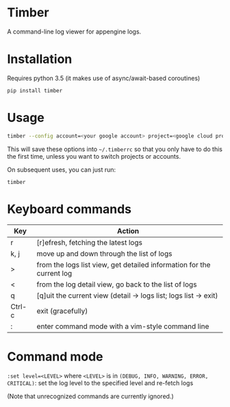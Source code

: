 # Timber

 A command-line log viewer for appengine logs.

# Installation

Requires python 3.5 (it makes use of async/await-based coroutines)

`pip install timber`

# Usage

```sh
timber --config account=<your google account> project=<google cloud project id>
```
This will save these options into `~/.timberrc` so that you only have to do
this the first time, unless you want to switch projects or accounts.

On subsequent uses, you can just run:
```
timber
```

# Keyboard commands
| Key     |  Action                                                                 |
|---------|-------------------------------------------------------------------------|
| r       | [r]efresh, fetching the latest logs                                     |
| k, j    | move up and down through the list of logs                               |
| >       | from the logs list view, get detailed information for the current log   |
| <       | from the log detail view, go back to the list of logs                   |
| q       | [q]uit the current view (detail -> logs list; logs list -> exit)        |
| Ctrl-c  | exit (gracefully)                                                       |
| :       | enter command mode with a vim-style command line                        |

# Command mode
`:set level=<LEVEL>` where `<LEVEL>` is in `(DEBUG, INFO, WARNING, ERROR, CRITICAL)`:
set the log level to the specified level and re-fetch logs

(Note that unrecognized commands are currently ignored.)

